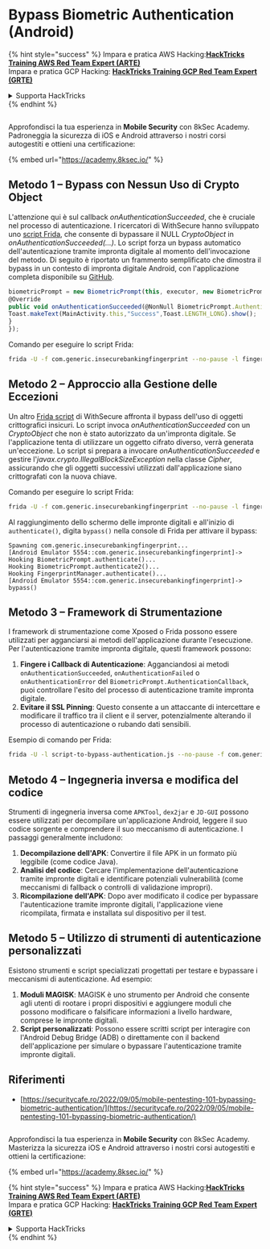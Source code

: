 # Bypass Biometric Authentication (Android)

{% hint style="success" %}
Impara e pratica AWS Hacking:<img src="/.gitbook/assets/arte.png" alt="" data-size="line">[**HackTricks Training AWS Red Team Expert (ARTE)**](https://training.hacktricks.xyz/courses/arte)<img src="/.gitbook/assets/arte.png" alt="" data-size="line">\
Impara e pratica GCP Hacking: <img src="/.gitbook/assets/grte.png" alt="" data-size="line">[**HackTricks Training GCP Red Team Expert (GRTE)**<img src="/.gitbook/assets/grte.png" alt="" data-size="line">](https://training.hacktricks.xyz/courses/grte)

<details>

<summary>Supporta HackTricks</summary>

* Controlla i [**piani di abbonamento**](https://github.com/sponsors/carlospolop)!
* **Unisciti al** 💬 [**gruppo Discord**](https://discord.gg/hRep4RUj7f) o al [**gruppo telegram**](https://t.me/peass) o **seguici** su **Twitter** 🐦 [**@hacktricks\_live**](https://twitter.com/hacktricks\_live)**.**
* **Condividi trucchi di hacking inviando PR ai** [**HackTricks**](https://github.com/carlospolop/hacktricks) e [**HackTricks Cloud**](https://github.com/carlospolop/hacktricks-cloud) repos su github.

</details>
{% endhint %}

<figure><img src="/.gitbook/assets/image (2).png" alt=""><figcaption></figcaption></figure>

Approfondisci la tua esperienza in **Mobile Security** con 8kSec Academy. Padroneggia la sicurezza di iOS e Android attraverso i nostri corsi autogestiti e ottieni una certificazione:

{% embed url="https://academy.8ksec.io/" %}

## **Metodo 1 – Bypass con Nessun Uso di Crypto Object**

L'attenzione qui è sul callback *onAuthenticationSucceeded*, che è cruciale nel processo di autenticazione. I ricercatori di WithSecure hanno sviluppato uno [script Frida](https://github.com/WithSecureLABS/android-keystore-audit/blob/master/frida-scripts/fingerprint-bypass.js), che consente di bypassare il NULL *CryptoObject* in *onAuthenticationSucceeded(...)*. Lo script forza un bypass automatico dell'autenticazione tramite impronta digitale al momento dell'invocazione del metodo. Di seguito è riportato un frammento semplificato che dimostra il bypass in un contesto di impronta digitale Android, con l'applicazione completa disponibile su [GitHub](https://github.com/St3v3nsS/InsecureBanking).
```javascript
biometricPrompt = new BiometricPrompt(this, executor, new BiometricPrompt.AuthenticationCallback() {
@Override
public void onAuthenticationSucceeded(@NonNull BiometricPrompt.AuthenticationResult result) {
Toast.makeText(MainActivity.this,"Success",Toast.LENGTH_LONG).show();
}
});
```
Comando per eseguire lo script Frida:
```bash
frida -U -f com.generic.insecurebankingfingerprint --no-pause -l fingerprint-bypass.js
```
## **Metodo 2 – Approccio alla Gestione delle Eccezioni**

Un altro [Frida script](https://github.com/WithSecureLABS/android-keystore-audit/blob/master/frida-scripts/fingerprint-bypass-via-exception-handling.js) di WithSecure affronta il bypass dell'uso di oggetti crittografici insicuri. Lo script invoca *onAuthenticationSucceeded* con un *CryptoObject* che non è stato autorizzato da un'impronta digitale. Se l'applicazione tenta di utilizzare un oggetto cifrato diverso, verrà generata un'eccezione. Lo script si prepara a invocare *onAuthenticationSucceeded* e gestire l'*javax.crypto.IllegalBlockSizeException* nella classe _Cipher_, assicurando che gli oggetti successivi utilizzati dall'applicazione siano crittografati con la nuova chiave.

Comando per eseguire lo script Frida:
```bash
frida -U -f com.generic.insecurebankingfingerprint --no-pause -l fingerprint-bypass-via-exception-handling.js
```
Al raggiungimento dello schermo delle impronte digitali e all'inizio di `authenticate()`, digita `bypass()` nella console di Frida per attivare il bypass:
```
Spawning com.generic.insecurebankingfingerprint...
[Android Emulator 5554::com.generic.insecurebankingfingerprint]-> Hooking BiometricPrompt.authenticate()...
Hooking BiometricPrompt.authenticate2()...
Hooking FingerprintManager.authenticate()...
[Android Emulator 5554::com.generic.insecurebankingfingerprint]-> bypass()
```
## **Metodo 3 – Framework di Strumentazione**

I framework di strumentazione come Xposed o Frida possono essere utilizzati per agganciarsi ai metodi dell'applicazione durante l'esecuzione. Per l'autenticazione tramite impronta digitale, questi framework possono:

1. **Fingere i Callback di Autenticazione**: Agganciandosi ai metodi `onAuthenticationSucceeded`, `onAuthenticationFailed` o `onAuthenticationError` del `BiometricPrompt.AuthenticationCallback`, puoi controllare l'esito del processo di autenticazione tramite impronta digitale.
2. **Evitare il SSL Pinning**: Questo consente a un attaccante di intercettare e modificare il traffico tra il client e il server, potenzialmente alterando il processo di autenticazione o rubando dati sensibili.

Esempio di comando per Frida:
```bash
frida -U -l script-to-bypass-authentication.js --no-pause -f com.generic.in
```
## **Metodo 4 – Ingegneria inversa e modifica del codice**

Strumenti di ingegneria inversa come `APKTool`, `dex2jar` e `JD-GUI` possono essere utilizzati per decompilare un'applicazione Android, leggere il suo codice sorgente e comprendere il suo meccanismo di autenticazione. I passaggi generalmente includono:

1. **Decompilazione dell'APK**: Convertire il file APK in un formato più leggibile (come codice Java).
2. **Analisi del codice**: Cercare l'implementazione dell'autenticazione tramite impronte digitali e identificare potenziali vulnerabilità (come meccanismi di fallback o controlli di validazione impropri).
3. **Ricompilazione dell'APK**: Dopo aver modificato il codice per bypassare l'autenticazione tramite impronte digitali, l'applicazione viene ricompilata, firmata e installata sul dispositivo per il test.

## **Metodo 5 – Utilizzo di strumenti di autenticazione personalizzati**

Esistono strumenti e script specializzati progettati per testare e bypassare i meccanismi di autenticazione. Ad esempio:

1. **Moduli MAGISK**: MAGISK è uno strumento per Android che consente agli utenti di rootare i propri dispositivi e aggiungere moduli che possono modificare o falsificare informazioni a livello hardware, comprese le impronte digitali.
2. **Script personalizzati**: Possono essere scritti script per interagire con l'Android Debug Bridge (ADB) o direttamente con il backend dell'applicazione per simulare o bypassare l'autenticazione tramite impronte digitali.

## Riferimenti
* [https://securitycafe.ro/2022/09/05/mobile-pentesting-101-bypassing-biometric-authentication/](https://securitycafe.ro/2022/09/05/mobile-pentesting-101-bypassing-biometric-authentication/)

<figure><img src="/.gitbook/assets/image (2).png" alt=""><figcaption></figcaption></figure>

Approfondisci la tua esperienza in **Mobile Security** con 8kSec Academy. Masterizza la sicurezza iOS e Android attraverso i nostri corsi autogestiti e ottieni la certificazione:

{% embed url="https://academy.8ksec.io/" %}

{% hint style="success" %}
Impara e pratica AWS Hacking:<img src="/.gitbook/assets/arte.png" alt="" data-size="line">[**HackTricks Training AWS Red Team Expert (ARTE)**](https://training.hacktricks.xyz/courses/arte)<img src="/.gitbook/assets/arte.png" alt="" data-size="line">\
Impara e pratica GCP Hacking: <img src="/.gitbook/assets/grte.png" alt="" data-size="line">[**HackTricks Training GCP Red Team Expert (GRTE)**<img src="/.gitbook/assets/grte.png" alt="" data-size="line">](https://training.hacktricks.xyz/courses/grte)

<details>

<summary>Supporta HackTricks</summary>

* Controlla i [**piani di abbonamento**](https://github.com/sponsors/carlospolop)!
* **Unisciti al** 💬 [**gruppo Discord**](https://discord.gg/hRep4RUj7f) o al [**gruppo telegram**](https://t.me/peass) o **seguici** su **Twitter** 🐦 [**@hacktricks\_live**](https://twitter.com/hacktricks\_live)**.**
* **Condividi trucchi di hacking inviando PR ai** [**HackTricks**](https://github.com/carlospolop/hacktricks) e [**HackTricks Cloud**](https://github.com/carlospolop/hacktricks-cloud) repos di github.

</details>
{% endhint %}
